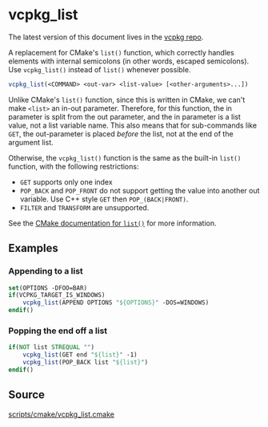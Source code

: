 # vcpkg_list

The latest version of this document lives in the [vcpkg repo](https://github.com/Microsoft/vcpkg/blob/master/docs/maintainers/vcpkg_list.md).

A replacement for CMake's `list()` function, which correctly handles elements
with internal semicolons (in other words, escaped semicolons).
Use `vcpkg_list()` instead of `list()` whenever possible.

```cmake
vcpkg_list(<COMMAND> <out-var> <list-value> [<other-arguments>...])
```

Unlike CMake's `list()` function, since this is written in CMake,
we can't make `<list>` an in-out parameter. Therefore, for this
function, the in parameter is split from the out parameter,
and the in parameter is a list value, not a list variable name.
This also means that for sub-commands like `GET`, the out-parameter
is placed _before_ the list, not at the end of the argument list.

Otherwise, the `vcpkg_list()` function is the same as the built-in
`list()` function, with the following restrictions:

- `GET` supports only one index
- `POP_BACK` and `POP_FRONT` do not support getting the value into
  another out variable. Use C++ style `GET` then `POP_(BACK|FRONT)`.
- `FILTER` and `TRANSFORM` are unsupported.

See the [CMake documentation for `list()`](https://cmake.org/cmake/help/latest/command/list.html)
for more information.

## Examples

### Appending to a list

```cmake
set(OPTIONS -DFOO=BAR)
if(VCPKG_TARGET_IS_WINDOWS)
    vcpkg_list(APPEND OPTIONS "${OPTIONS}" -DOS=WINDOWS)
endif()
```

### Popping the end off a list

```cmake
if(NOT list STREQUAL "")
    vcpkg_list(GET end "${list}" -1)
    vcpkg_list(POP_BACK list "${list}")
endif()
```

## Source
[scripts/cmake/vcpkg\_list.cmake](https://github.com/Microsoft/vcpkg/blob/master/scripts/cmake/vcpkg_list.cmake)
